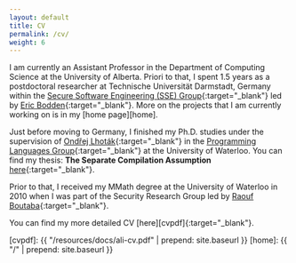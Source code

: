 ```yaml
---
layout: default
title: CV
permalink: /cv/
weight: 6
---
```

I am currently an Assistant Professor in the Department of Computing Science at the University of Alberta. Priori to that, I spent 1.5 years as a postdoctoral researcher at Technische Universität Darmstadt, Germany within the [Secure Software Engineering (SSE) Group](https://blogs.uni-paderborn.de/sse/){:target="_blank"} led by [Eric Bodden](http://bodden.de/){:target="_blank"}. More on the projects that I am currently working on is in my [home page][home].

Just before moving to Germany, I finished my Ph.D. studies under the supervision of [Ondřej Lhoták](https://plg.uwaterloo.ca/~olhotak/){:target="_blank"} in the [Programming Languages Group](https://plg.uwaterloo.ca/){:target="_blank"} at the University of Waterloo. You can find my thesis: **The Separate Compilation Assumption** [here](http://hdl.handle.net/10012/8835){:target="_blank"}.

Prior to that, I received my MMath degree at the University of Waterloo in 2010 when I was part of the Security Research Group led by [Raouf Boutaba](http://rboutaba.cs.uwaterloo.ca/index.html){:target="_blank"}.

You can find my more detailed CV [here][cvpdf]{:target="_blank"}.

[cvpdf]: {{ "/resources/docs/ali-cv.pdf" | prepend: site.baseurl }}
[home]: {{ "/" |  prepend: site.baseurl }}
